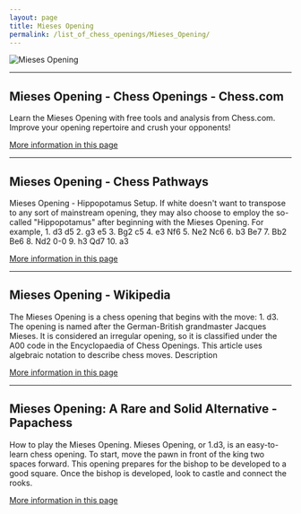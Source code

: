 ```yaml
---
layout: page
title: Mieses Opening
permalink: /list_of_chess_openings/Mieses_Opening/
---
```


![Mieses Opening](https://www.thechesswebsite.com/wp-content/uploads/2017/03/mieses-opening.jpg)

---

## Mieses Opening - Chess Openings - Chess.com

Learn the Mieses Opening with free tools and analysis from Chess.com. Improve your opening repertoire and crush your opponents!

[More information in this page](https://www.chess.com/openings/Mieses-Opening)

---

## Mieses Opening - Chess Pathways

Mieses Opening - Hippopotamus Setup. If white doesn't want to transpose to any sort of mainstream opening, they may also choose to employ the so-called "Hippopotamus" after beginning with the Mieses Opening. For example, 1. d3 d5 2. g3 e5 3. Bg2 c5 4. e3 Nf6 5. Ne2 Nc6 6. b3 Be7 7. Bb2 Be6 8. Nd2 0-0 9. h3 Qd7 10. a3

[More information in this page](https://chesspathways.com/chess-openings/mieses-opening/)

---

## Mieses Opening - Wikipedia

The Mieses Opening is a chess opening that begins with the move: 1. d3. The opening is named after the German-British grandmaster Jacques Mieses. It is considered an irregular opening, so it is classified under the A00 code in the Encyclopaedia of Chess Openings. This article uses algebraic notation to describe chess moves. Description

[More information in this page](https://en.wikipedia.org/wiki/Mieses_Opening)

---

## Mieses Opening: A Rare and Solid Alternative - Papachess

How to play the Mieses Opening. Mieses Opening, or 1.d3, is an easy-to-learn chess opening. To start, move the pawn in front of the king two spaces forward. This opening prepares for the bishop to be developed to a good square. Once the bishop is developed, look to castle and connect the rooks.

[More information in this page](https://papachess.com/openings/mieses-opening)

